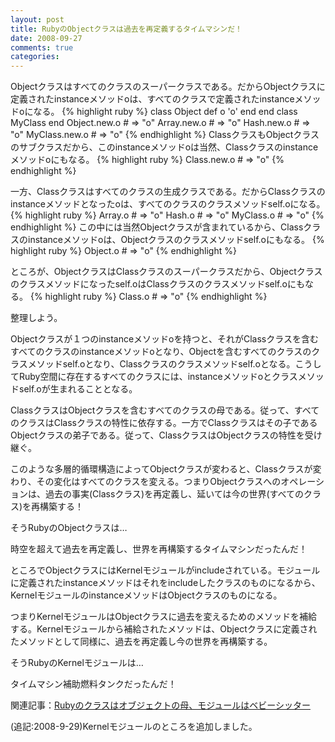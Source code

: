 ```yaml
---
layout: post
title: RubyのObjectクラスは過去を再定義するタイムマシンだ！
date: 2008-09-27
comments: true
categories:
---
```


Objectクラスはすべてのクラスのスーパークラスである。だからObjectクラスに定義されたinstanceメソッドoは、すべてのクラスで定義されたinstanceメソッドoになる。
{% highlight ruby %}
  class Object
    def o
      'o'
    end
  end
  class MyClass
  end
  Object.new.o # => "o"
  Array.new.o # => "o"
  Hash.new.o # => "o"
  MyClass.new.o # => "o"
{% endhighlight %}
ClassクラスもObjectクラスのサブクラスだから、このinstanceメソッドoは当然、Classクラスのinstanceメソッドoにもなる。
{% highlight ruby %}
  Class.new.o # => "o"
{% endhighlight %}

一方、Classクラスはすべてのクラスの生成クラスである。だからClassクラスのinstanceメソッドとなったoは、すべてのクラスのクラスメソッドself.oになる。
{% highlight ruby %}
  Array.o # => "o"
  Hash.o # => "o"
  MyClass.o # => "o"
{% endhighlight %}
この中には当然Objectクラスが含まれているから、Classクラスのinstanceメソッドoは、Objectクラスのクラスメソッドself.oにもなる。
{% highlight ruby %}
  Object.o # => "o"
{% endhighlight %}

ところが、ObjectクラスはClassクラスのスーパークラスだから、Objectクラスのクラスメソッドになったself.oはClassクラスのクラスメソッドself.oにもなる。
{% highlight ruby %}
  Class.o # => "o"
{% endhighlight %}

整理しよう。

Objectクラスが１つのinstanceメソッドoを持つと、それがClassクラスを含むすべてのクラスのinstanceメソッドoとなり、Objectを含むすべてのクラスのクラスメソッドself.oとなり、Classクラスのクラスメソッドself.oとなる。こうしてRuby空間に存在するすべてのクラスには、instanceメソッドoとクラスメソッドself.oが生まれることとなる。

ClassクラスはObjectクラスを含むすべてのクラスの母である。従って、すべてのクラスはClassクラスの特性に依存する。一方でClassクラスはその子であるObjectクラスの弟子である。従って、ClassクラスはObjectクラスの特性を受け継ぐ。

このような多層的循環構造によってObjectクラスが変わると、Classクラスが変わり、その変化はすべてのクラスを変える。つまりObjectクラスへのオペレーションは、過去の事実(Classクラス)を再定義し、延いては今の世界(すべてのクラス)を再構築する！

そうRubyのObjectクラスは…

時空を超えて過去を再定義し、世界を再構築するタイムマシンだったんだ！

ところでObjectクラスにはKernelモジュールがincludeされている。モジュールに定義されたinstanceメソッドはそれをincludeしたクラスのものになるから、KernelモジュールのinstanceメソッドはObjectクラスのものになる。

つまりKernelモジュールはObjectクラスに過去を変えるためのメソッドを補給する。Kernelモジュールから補給されたメソッドは、Objectクラスに定義されたメソッドとして同様に、過去を再定義し今の世界を再構築する。

そうRubyのKernelモジュールは…

タイムマシン補助燃料タンクだったんだ！

関連記事：[Rubyのクラスはオブジェクトの母、モジュールはベビーシッター](/2008/08/16/Ruby/)

(追記:2008-9-29)Kernelモジュールのところを追加しました。

